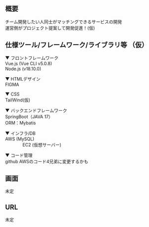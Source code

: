 ## 概要  
チーム開発したい人同士がマッチングできるサービスの開発  
運営側がプロジェクト提案して開発促進！(仮)  


## 仕様ツール/フレームワーク/ライブラリ等	（仮）
	
▼	フロントフレームワーク  
	Vue.js (Vue CLI v5.0.8)  
	Node.js (v18.10.0)  
	
▼	HTMLデザイン  
	FIGMA  
	
▼	CSS  
	TailWind(仮)  
	
▼	バックエンドフレームワーク  
	SpringBoot（JAVA 17）  
	ORM：Mybatis  
	
▼	インフラ/DB  
	AWS (MySQL)  
 　　　　EC2 (仮想サーバー)
	
▼	コード管理  
	github  AWSのコード4兄弟に変更するかも  

 ## 画面  
未定

## URL  
未定



